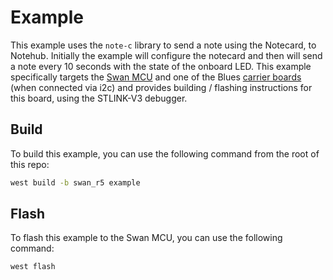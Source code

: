 # Example

This example uses the `note-c` library to send a note using the Notecard, to Notehub. Initially the example will configure the notecard and then will send a note every 10 seconds with the state of the onboard LED. This example specifically targets the [Swan MCU](https://blues.com/products/swan/) and one of the Blues [carrier boards](https://blues.com/products/notecarrier/) (when connected via i2c) and provides building / flashing instructions for this board, using the STLINK-V3 debugger.

## Build

To build this example, you can use the following command from the root of this repo:

```bash
west build -b swan_r5 example
```

## Flash

To flash this example to the Swan MCU, you can use the following command:

```bash
west flash
```
